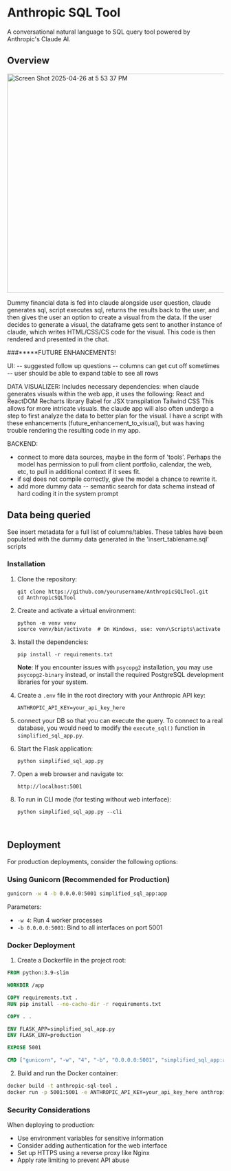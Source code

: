 # Anthropic SQL Tool

A conversational natural language to SQL query tool powered by Anthropic's Claude AI.



## Overview


<img width="510" alt="Screen Shot 2025-04-26 at 5 53 37 PM" src="https://github.com/user-attachments/assets/22a1d58b-a1d7-4749-a8d7-8810bf6813c5" />

Dummy financial data is fed into claude alongside user question, claude generates sql, script executes sql, returns the results back to the user, and then gives the user an option to create a visual from the data. If the user decides to generate a visual, the dataframe gets sent to another instance of claude, which writes HTML/CSS/CS code for the visual. This code is then rendered and presented in the chat. 


###*****FUTURE ENHANCEMENTS! 

UI: 
-- suggested follow up questions 
-- columns can get cut off sometimes 
-- user should be able to expand table to see all rows 


DATA VISUALIZER: 
Includes necessary dependencies:
when claude generates visuals within the web app, it uses the following: 
   React and ReactDOM
   Recharts library
   Babel for JSX transpilation
   Tailwind CSS
This allows for more intricate visuals. the claude app will also often undergo a step to first analyze the data to better plan for the visual. I have a script with these enhancements (future_enhancement_to_visual), but was having trouble rendering the resulting code in my app. 

BACKEND: 
- connect to more data sources, maybe in the form of 'tools'. Perhaps the model has permission to pull from client portfolio, calendar, the web, etc, to pull in additional context if it sees fit. 
- if sql does not compile correctly, give the model a chance to rewrite it. 
- add more dummy data 
-- semantic search for data schema instead of hard coding it in the system prompt 



## Data being queried 

See insert metadata for a full list of columns/tables. These tables have been populated with the dummy data generated in the 'insert_tablename.sql' scripts


### Installation

1. Clone the repository:
   ```
   git clone https://github.com/yourusername/AnthropicSQLTool.git
   cd AnthropicSQLTool
   ```

2. Create and activate a virtual environment:
   ```
   python -m venv venv
   source venv/bin/activate  # On Windows, use: venv\Scripts\activate
   ```

3. Install the dependencies:
   ```
   pip install -r requirements.txt
   ```
   
   **Note**: If you encounter issues with `psycopg2` installation, you may use `psycopg2-binary` instead, or install the required PostgreSQL development libraries for your system.

4. Create a `.env` file in the root directory with your Anthropic API key:
   ```
   ANTHROPIC_API_KEY=your_api_key_here
   ```
   

5. connect your DB so that you can execute the query. To connect to a real database, you would need to modify the `execute_sql()` function in `simplified_sql_app.py`.

1. Start the Flask application:
   ```
   python simplified_sql_app.py
   ```

2. Open a web browser and navigate to:
   ```
   http://localhost:5001
   ```

3. To run in CLI mode (for testing without web interface):
   ```
   python simplified_sql_app.py --cli
   


## Deployment

For production deployments, consider the following options:

### Using Gunicorn (Recommended for Production)

```bash
gunicorn -w 4 -b 0.0.0.0:5001 simplified_sql_app:app
```

Parameters:
- `-w 4`: Run 4 worker processes
- `-b 0.0.0.0:5001`: Bind to all interfaces on port 5001

### Docker Deployment

1. Create a Dockerfile in the project root:

```dockerfile
FROM python:3.9-slim

WORKDIR /app

COPY requirements.txt .
RUN pip install --no-cache-dir -r requirements.txt

COPY . .

ENV FLASK_APP=simplified_sql_app.py
ENV FLASK_ENV=production

EXPOSE 5001

CMD ["gunicorn", "-w", "4", "-b", "0.0.0.0:5001", "simplified_sql_app:app"]
```

2. Build and run the Docker container:

```bash
docker build -t anthropic-sql-tool .
docker run -p 5001:5001 -e ANTHROPIC_API_KEY=your_api_key_here anthropic-sql-tool
```

### Security Considerations

When deploying to production:
- Use environment variables for sensitive information
- Consider adding authentication for the web interface
- Set up HTTPS using a reverse proxy like Nginx
- Apply rate limiting to prevent API abuse 
